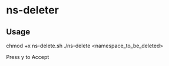 # ns-deleter

## Usage
chmod +x ns-delete.sh 
./ns-delete <namespace_to_be_deleted>

Press y to Accept
